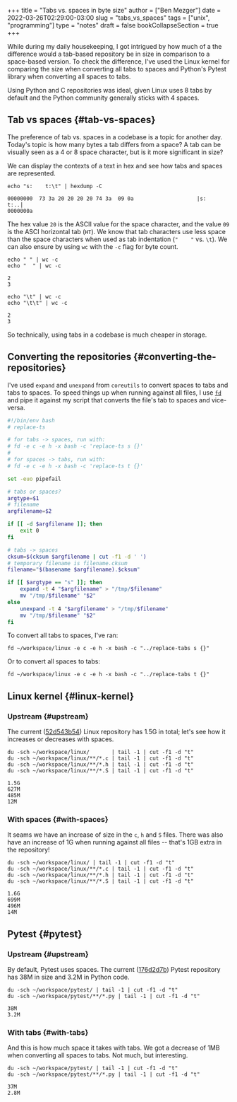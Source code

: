 +++
title = "Tabs vs. spaces in byte size"
author = ["Ben Mezger"]
date = 2022-03-26T02:29:00-03:00
slug = "tabs_vs_spaces"
tags = ["unix", "programming"]
type = "notes"
draft = false
bookCollapseSection = true
+++

While during my daily housekeeping, I got intrigued by how much of a
the difference would a tab-based repository be in size in comparison to a
space-based version. To check the difference, I've used the Linux kernel for
comparing the size when converting all tabs to spaces and Python's Pytest
library when converting all spaces to tabs.

Using Python and C repositories was ideal, given Linux uses 8 tabs by default
and the Python community generally sticks with 4 spaces.


## Tab vs spaces {#tab-vs-spaces}

The preference of tab vs. spaces in a codebase is a topic for another day.
Today's topic is how many bytes a tab differs from a space? A tab can be
visually seen as a 4 or 8 space character, but is it more significant in size?

We can display the contexts of a text in hex and see how tabs and spaces are
represented.

```shell
echo "s:    t:\t" | hexdump -C
```

```text
00000000  73 3a 20 20 20 20 74 3a  09 0a                    |s:    t:..|
0000000a
```

The hex value `20` is the ASCII value for the space character, and the value
`09` is the ASCI horizontal tab (`HT`). We know that tab characters use less
space than the space characters when used as tab indentation (`"    "` vs.
`\t`). We can also ensure by using `wc` with the `-c` flag for byte count.

```shell
echo " " | wc -c
echo "  " | wc -c
```

```text
2
3
```

```shell
echo "\t" | wc -c
echo "\t\t" | wc -c
```

```text
2
3
```

So technically, using tabs in a codebase is much cheaper in storage.


## Converting the repositories {#converting-the-repositories}

I've used `expand` and `unexpand` from `coreutils` to convert spaces to tabs and
tabs to spaces. To speed things up when running against all files, I use [`fd`](https://github.com/sharkdp/fd)
and pipe it against my script that converts the file's tab to spaces and
vice-versa.

```bash
#!/bin/env bash
# replace-ts

# for tabs -> spaces, run with:
# fd -e c -e h -x bash -c 'replace-ts s {}'
#
# for spaces -> tabs, run with:
# fd -e c -e h -x bash -c 'replace-ts t {}'

set -euo pipefail

# tabs or spaces?
argtype=$1
# filename
argfilename=$2

if [[ -d $argfilename ]]; then
    exit 0
fi

# tabs -> spaces
cksum=$(cksum $argfilename | cut -f1 -d ' ')
# temporary filename is filename.cksum
filename="$(basename $argfilename).$cksum"

if [[ $argtype == "s" ]]; then
    expand -t 4 "$argfilename" > "/tmp/$filename"
    mv "/tmp/$filename" "$2"
else
    unexpand -t 4 "$argfilename" > "/tmp/$filename"
    mv "/tmp/$filename" "$2"
fi
```

To convert all tabs to spaces, I've ran:

```shell
fd ~/workspace/linux -e c -e h -x bash -c "../replace-tabs s {}"
```

Or to convert all spaces to tabs:

```shell
fd ~/workspace/linux -e c -e h -x bash -c "../replace-tabs t {}"
```


## Linux kernel {#linux-kernel}


### Upstream {#upstream}

The current ([52d543b54](https://github.com/torvalds/linux/commit/52d543b5497cf31d6baeb0bcfe5a5474c3238578)) Linux repository has 1.5G in total; let's see how it
increases or decreases with spaces.

```shell
du -sch ~/workspace/linux/       | tail -1 | cut -f1 -d "t"
du -sch ~/workspace/linux/**/*.c | tail -1 | cut -f1 -d "t"
du -sch ~/workspace/linux/**/*.h | tail -1 | cut -f1 -d "t"
du -sch ~/workspace/linux/**/*.S | tail -1 | cut -f1 -d "t"
```

```text
1.5G
627M
485M
12M
```


### With spaces {#with-spaces}

It seams we have an increase of size in the `c`, `h` and `S` files. There was
also have an increase of 1G when running against all files -- that's 1GB extra
in the repository!

```shell
du -sch ~/workspace/linux/ | tail -1 | cut -f1 -d "t"
du -sch ~/workspace/linux/**/*.c | tail -1 | cut -f1 -d "t"
du -sch ~/workspace/linux/**/*.h | tail -1 | cut -f1 -d "t"
du -sch ~/workspace/linux/**/*.S | tail -1 | cut -f1 -d "t"
```

```text
1.6G
699M
496M
14M
```


## Pytest {#pytest}


### Upstream {#upstream}

By default, Pytest uses spaces. The current ([176d2d7b](https://github.com/pytest-dev/pytest/commit/176d2d7b4e21b19fb08afdb3f9db61495eff5647)) Pytest repository has 38M
in size and 3.2M in Python code.

```shell
du -sch ~/workspace/pytest/ | tail -1 | cut -f1 -d "t"
du -sch ~/workspace/pytest/**/*.py | tail -1 | cut -f1 -d "t"
```

```text
38M
3.2M
```


### With tabs {#with-tabs}

And this is how much space it takes with tabs. We got a decrease of 1MB when
converting all spaces to tabs. Not much, but interesting.

```shell
du -sch ~/workspace/pytest/ | tail -1 | cut -f1 -d "t"
du -sch ~/workspace/pytest/**/*.py | tail -1 | cut -f1 -d "t"
```

```text
37M
2.8M
```
